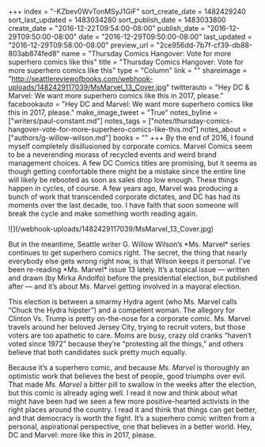 +++
index = "-KZbev0WvTonMSyJ1GiF"
sort_create_date = 1482429240
sort_last_updated = 1483034280
sort_publish_date = 1483033800
create_date = "2016-12-22T09:54:00-08:00"
publish_date = "2016-12-29T09:50:00-08:00"
date = "2016-12-29T09:50:00-08:00"
last_updated = "2016-12-29T09:58:00-08:00"
preview_url = "2ce956dd-7b7f-cf39-db88-803ab874fed8"
name = "Thursday Comics Hangover: Vote for more superhero comics like this"
title = "Thursday Comics Hangover: Vote for more superhero comics like this"
type = "Column"
link = ""
shareimage = "http://seattlereviewofbooks.com/webhook-uploads/1482429117039/MsMarvel_13_Cover.jpg"
twitterauto = "Hey DC & Marvel: We want more superhero comics like this in 2017, please."
facebookauto = "Hey DC and Marvel: We want more superhero comics like this in 2017, please."
make_image_tweet = "True"
notes_byline = ["writers/paul-constant.md"]
notes_tags = ["notes/thursday-comics-hangover-vote-for-more-superhero-comics-like-this.md"]
notes_about = ["authors/g-willow-wilson.md"]
books = ""
+++
By the end of 2016, I found myself completely disillusioned by corporate comics. Marvel Comics seem to be a neverending morass of recycled events and weird brand management choices. A few DC Comics titles are promising, but it seems as though getting comfortable there might be a mistake since the entire line will likely be rebooted as soon as sales drop low enough. These things happen in cycles, of course. A few years ago, Marvel was producing a bunch of work that transcended corporate dictates, and DC has had its moments over the last decade, too. I have faith that soon someone will break the cycle and make something worth reading again.

<p class="image-left">![](/webhook-uploads/1482429117039/MsMarvel_13_Cover.jpg)</p>
But in the meantime, Seattle writer G. Willow Wilson’s *Ms. Marvel* series continues to get superhero comics right. The secret, the thing that nearly everybody else gets wrong right now, is that Wilson keeps it personal. I've been re-reading *Ms. Marvel* issue 13 lately. It’s a topical issue — written and drawn (by Mirka Andolfo) before the presidential election, but published after — and it’s about Ms. Marvel getting involved in a mayoral election.

This election is between a smarmy Hydra agent (who Ms. Marvel calls “Chuck the Hydra hipster”) and a competent woman. The allegory for Clinton Vs. Trump is pretty on-the-nose for a corporate comic. Ms. Marvel travels around her beloved Jersey City, trying to recruit voters, but those voters are too apathetic to care. Moms are busy, crazy old cranks “haven’t voted since 1972” because they’re “protesting all the things,” and others believe that both candidates suck pretty much equally.

Because it’s a superhero comic, and because *Ms. Marvel* is thoroughly an optimistic work that believes the best of people, good triumphs over evil. That made *Ms. Marvel* a bitter pill to swallow in the weeks after the election, but this comic is already aging well. I read it now and think about what might have been had we seen a few more positive-hearted activists in the right places around the country. I read it and think that things can get better, and that democracy is worth the fight. It’s a superhero comic written from a personal, aspirational perspective, one that believes in a better world. Hey, DC and Marvel: more like this in 2017, please.
